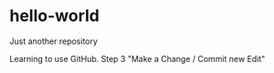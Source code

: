 # hello-world
Just another repository

Learning to use GitHub. Step 3 "Make a Change / Commit new Edit"
